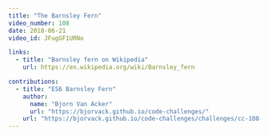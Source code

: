 ```yaml
---
title: "The Barnsley Fern"
video_number: 108
date: 2018-06-21
video_id: JFugGF1URNo

links:
  - title: "Barnsley fern on Wikipedia"
    url: https://en.wikipedia.org/wiki/Barnsley_fern

contributions:
  - title: "ES6 Barnsley Fern"
    author:
      name: "Bjorn Van Acker"
      url: "https://bjorvack.github.io/code-challenges/"
    url: "https://bjorvack.github.io/code-challenges/challenges/cc-108-barnsley-fern/"
---
```


